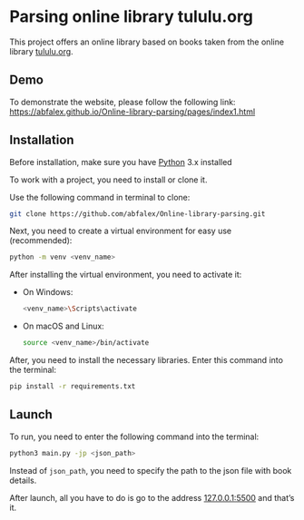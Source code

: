 # Parsing online library tululu.org

This project offers an online library based on books taken from the online library [tululu.org](https://tululu.org/).

## Demo
To demonstrate the website, please follow the following link:
https://abfalex.github.io/Online-library-parsing/pages/index1.html

## Installation
Before installation, make sure you have [Python](https://www.python.org/) 3.x installed

To work with a project, you need to install or clone it.

Use the following command in terminal to clone:

```bash
git clone https://github.com/abfalex/Online-library-parsing.git
```

Next, you need to create a virtual environment for easy use (recommended):

   ```bash
   python -m venv <venv_name>
   ```

After installing the virtual environment, you need to activate it:

  - On Windows:

     ```bash
     <venv_name>\Scripts\activate
     ```

- On macOS and Linux:

     ```bash
     source <venv_name>/bin/activate
     ```

After, you need to install the necessary libraries. Enter this command into the terminal:

```bash
pip install -r requirements.txt
```

## Launch
To run, you need to enter the following command into the terminal:

```bash
python3 main.py -jp <json_path>
```

Instead of `json_path`, you need to specify the path to the json file with book details.

After launch, all you have to do is go to the address [127.0.0.1:5500](http://127.0.0.1:5500) and that’s it.